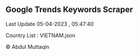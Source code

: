 

## Google Trends Keywords Scraper 
 
Last Update 05-04-2023 , 05:47:40

Country List :
VIETNAM.json



© Abdul Muttaqin 
